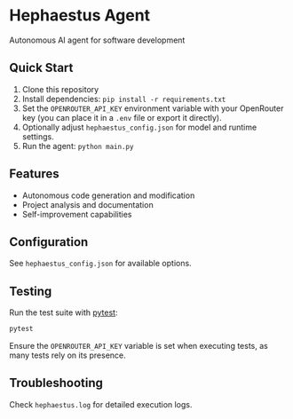 # Hephaestus Agent

Autonomous AI agent for software development

## Quick Start

1. Clone this repository
2. Install dependencies: `pip install -r requirements.txt`
3. Set the `OPENROUTER_API_KEY` environment variable with your OpenRouter key
   (you can place it in a `.env` file or export it directly).
4. Optionally adjust `hephaestus_config.json` for model and runtime settings.
5. Run the agent: `python main.py`

## Features

- Autonomous code generation and modification
- Project analysis and documentation
- Self-improvement capabilities

## Configuration

See `hephaestus_config.json` for available options.

## Testing

Run the test suite with [pytest](https://docs.pytest.org/):

```bash
pytest
```

Ensure the `OPENROUTER_API_KEY` variable is set when executing tests, as many
tests rely on its presence.

## Troubleshooting

Check `hephaestus.log` for detailed execution logs.
